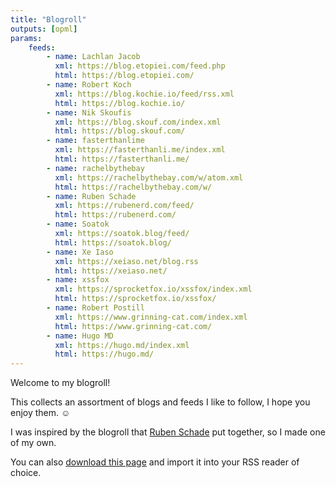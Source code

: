 ```yaml
---
title: "Blogroll"
outputs: [opml]
params:
    feeds:
        - name: Lachlan Jacob
          xml: https://blog.etopiei.com/feed.php
          html: https://blog.etopiei.com/
        - name: Robert Koch
          xml: https://blog.kochie.io/feed/rss.xml
          html: https://blog.kochie.io/
        - name: Nik Skoufis
          xml: https://blog.skouf.com/index.xml
          html: https://blog.skouf.com/
        - name: fasterthanlime
          xml: https://fasterthanli.me/index.xml
          html: https://fasterthanli.me/
        - name: rachelbythebay
          xml: https://rachelbythebay.com/w/atom.xml
          html: https://rachelbythebay.com/w/
        - name: Ruben Schade
          xml: https://rubenerd.com/feed/
          html: https://rubenerd.com/
        - name: Soatok
          xml: https://soatok.blog/feed/
          html: https://soatok.blog/
        - name: Xe Iaso
          xml: https://xeiaso.net/blog.rss
          html: https://xeiaso.net/
        - name: xssfox
          xml: https://sprocketfox.io/xssfox/index.xml
          html: https://sprocketfox.io/xssfox/
        - name: Robert Postill
          xml: https://www.grinning-cat.com/index.xml
          html: https://www.grinning-cat.com/
        - name: Hugo MD
          xml: https://hugo.md/index.xml
          html: https://hugo.md/
---
```


Welcome to my blogroll!

<!--more-->

This collects an assortment of blogs and feeds I like to follow, I hope you enjoy them. :relaxed:

I was inspired by the blogroll that [Ruben Schade](https://rubenerd.com/blogroll.opml) put together, so I made one of my own.

You can also <a href="" download="blogroll.opml">download this page</a> and import it into your RSS reader of choice.
